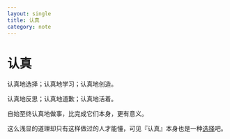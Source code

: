 ```yaml
---
layout: single
title: 认真
category: note
---
```


# 认真

认真地选择；认真地学习；认真地创造。

认真地反思；认真地道歉；认真地活着。

自始至终认真地做事，比完成它们本身，更有意义。

这么浅显的道理却只有这样做过的人才能懂，可见『认真』本身也是一种[选择](/note/choice.html)吧。
